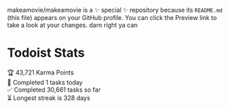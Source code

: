 makeamovie/makeamovie is a ✨ special ✨ repository because its `README.md` (this file) appears on your GitHub profile.
You can click the Preview link to take a look at your changes. darn right ya can

# Todoist Stats

<!-- TODO-IST:START -->
🏆  43,721 Karma Points           
🌸  Completed 1 tasks today           
✅  Completed 30,661 tasks so far           
⏳  Longest streak is 328 days
<!-- TODO-IST:END -->